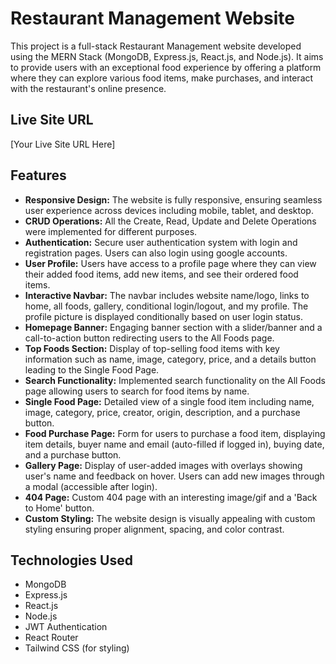 # Restaurant Management Website

This project is a full-stack Restaurant Management website developed using the MERN Stack (MongoDB, Express.js, React.js, and Node.js). It aims to provide users with an exceptional food experience by offering a platform where they can explore various food items, make purchases, and interact with the restaurant's online presence.

## Live Site URL
[Your Live Site URL Here]

## Features
- **Responsive Design:** The website is fully responsive, ensuring seamless user experience across devices including mobile, tablet, and desktop.
- **CRUD Operations:** All the Create, Read, Update and Delete Operations were implemented for different purposes.
- **Authentication:** Secure user authentication system with login and registration pages. Users can also login using google accounts.
- **User Profile:** Users have access to a profile page where they can view their added food items, add new items, and see their ordered food items.
- **Interactive Navbar:** The navbar includes website name/logo, links to home, all foods, gallery, conditional login/logout, and my profile. The profile picture is displayed conditionally based on user login status.
- **Homepage Banner:** Engaging banner section with a slider/banner and a call-to-action button redirecting users to the All Foods page.
- **Top Foods Section:** Display of top-selling food items with key information such as name, image, category, price, and a details button leading to the Single Food Page.
- **Search Functionality:** Implemented search functionality on the All Foods page allowing users to search for food items by name.
- **Single Food Page:** Detailed view of a single food item including name, image, category, price, creator, origin, description, and a purchase button.
- **Food Purchase Page:** Form for users to purchase a food item, displaying item details, buyer name and email (auto-filled if logged in), buying date, and a purchase button.
- **Gallery Page:** Display of user-added images with overlays showing user's name and feedback on hover. Users can add new images through a modal (accessible after login).
- **404 Page:** Custom 404 page with an interesting image/gif and a 'Back to Home' button.
- **Custom Styling:** The website design is visually appealing with custom styling ensuring proper alignment, spacing, and color contrast.



## Technologies Used
- MongoDB
- Express.js
- React.js
- Node.js
- JWT Authentication
- React Router
- Tailwind CSS (for styling)



